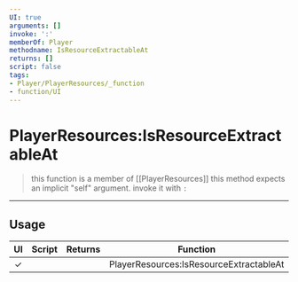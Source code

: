 ```yaml
---
UI: true
arguments: []
invoke: ':'
memberOf: Player
methodname: IsResourceExtractableAt
returns: []
script: false
tags:
- Player/PlayerResources/_function
- function/UI
---
```

# PlayerResources:IsResourceExtractableAt
> this function is a member of [[PlayerResources]]
> this method expects an implicit "self" argument. invoke it with `:`
-----
## Usage
|  UI | Script | Returns | Function | Arguments |
|:---:|:------:|-------:|:--------:|:---------|
|✓| ||PlayerResources:IsResourceExtractableAt||
